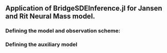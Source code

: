 ## Application of BridgeSDEInference.jl for Jansen and Rit Neural Mass model.
### Defining the model and observation scheme:

### Defining the auxiliary model



